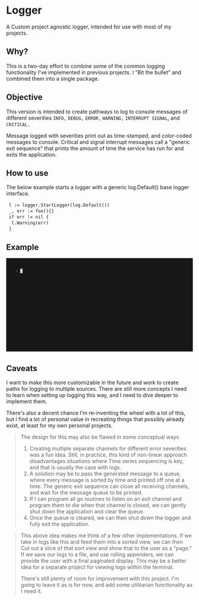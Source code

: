 # Logger
A Custom project agnostic logger, intended for use with most of my projects. 

## Why?
This is a two-day effort to combine some of the common logging functionality I've implemented in previous projects. 
I "Bit the bullet" and combined them into a single package. 

## Objective
This version is intended to create pathways to log to console messages of different severities
`INFO,` `DEBUG,` `ERROR,` `WARNING,` `INTERRUPT SIGNAL`, and `CRITICAL.`

Message logged with severities print out as time-stamped, and color-coded messages to console. 
Critical and signal interrupt messages call a "generic exit sequence" that prints the amount of time
the service has run for and exits the application. 

## How to use
The below example starts a logger with a generic log.Default() base logger interface.

```golang
 l := logger.StartLogger(log.Default())
 _, err := foo(){}
 if err != nil {
  l.Warning(err)
 }
```

## Example
![](logger.gif)


## Caveats
I want to make this more customizable in the future and work to create paths for logging to multiple sources. 
There are still more concepts I need to learn when setting up logging this way, and I need to dive deeper to implement them. 

There's also a decent chance I'm re-inventing the wheel with a lot of this, but I find a lot of personal value in recreating things that
possibly already exist, at least for my own personal projects.

> The design for this may also be flawed in some conceptual ways.
> 1. Creating multiple separate channels for different error severities was a fun idea. Still, in practice, this kind of non-linear approach disadvantages situations where Time series sequencing is key, and that is usually the case with logs.
> 2.  A solution may be to pass the generated message to a queue, where every message is sorted by time and printed off one at a time. The generic exit sequence can close all receiving channels, and wait for the message queue to be printed.
>  3. If I can program all go routines to listen on an exit channel and program them to die when that channel is closed, we can gently shut down the application and clear the queue.
> 4. Once the queue is cleared, we can then shut down the logger and fully exit the application.

> This above idea makes me think of a few other implementations. If we take in logs like this and feed them into a sorted view, we can then
> Cut out a slice of that sort view and show that to the user as a "page."
> If we save our logs to a file, and use rolling appenders, we can provide the user with a final paginated display. This may be a better
> idea for a separate project for viewing logs within the terminal.
>
> There's still plenty of room for improvement with this project. I'm going to leave it as is for now, and add some utilitarian functionality as I need it.
